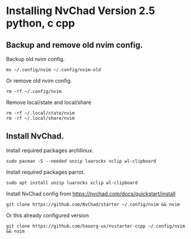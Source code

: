 # Installing NvChad Version 2.5 python, c cpp
## Backup and remove old nvim config.
Backup old nvim config.
```
mv ~/.config/nvim ~/.config/nvim-old
```
Or remove old nvim config.
```
rm -rf ~/.config/nvim
```
Remove local/state and local/share
```
rm -rf ~/.local/state/nvim
rm -rf ~/.local/share/nvim
```
## Install NvChad.
Install required packages archllinux.
```
sudo pacman -S --needed unzip luarocks xclip wl-clipboard
```
Install required packages parrot.
```
sudo apt install unzip luarocks xclip wl-clipboard
```

Install NvChad config from https://nvchad.com/docs/quickstart/install
```
git clone https://github.com/NvChad/starter ~/.config/nvim && nvim
```
Or this already configured version
```
git clone https://github.com/haxorg-ux/nvstarter-ccpp ~/.config/nvim && nvim
```
